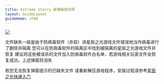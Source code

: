 ```yaml
---
title: Extreme Starry 疑难解答向导
layout: GuideLayout
guideHome: /FAQ
---
```


![](image/Miss/1701928278673.png)

文件缺失一般是由于防病毒软件（杀软）讲星辰之光游戏文件错误地当作病毒进行了删除并隔离
您可以在防病毒软件的隔离区中找到被隔离的星辰之光游戏文件并恢复
建议将这些被误杀的文件加入防病毒软件白名单，若游戏相关玩家文件全恢复成功，上述弹窗将消失

若您无法恢复弹窗提示的已缺失文件
请重新解压游戏程序，安装过程请参考[星辰之光快速入门](../../QuickStart/README.md)
